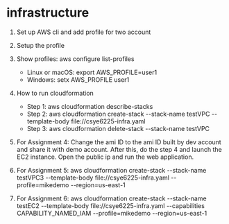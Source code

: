 # infrastructure

1. Set up AWS cli and add profile for two account
2. Setup the profile
3. Show profiles: aws configure list-profiles
    - Linux or macOS: export AWS_PROFILE=user1
    - Windows: setx AWS_PROFILE user1
4. How to run cloudformation
    - Step 1: aws cloudformation describe-stacks
    - Step 2: aws cloudformation create-stack --stack-name testVPC --template-body file://csye6225-infra.yaml
    - Step 3: aws cloudformation delete-stack --stack-name testVPC
5. For Assignment 4: Change the ami ID to the ami ID built by dev account and share it with demo account. After this, do the step 4 and launch the EC2 instance. Open the public ip and run the web application.

6. For Assignment 5: aws cloudformation create-stack --stack-name testVPC3 --template-body file://csye6225-infra.yaml --profile=mikedemo --region=us-east-1

7. For Assignment 6: aws cloudformation create-stack --stack-name testEC2 --template-body file://csye6225-infra.yaml --capabilities CAPABILITY_NAMED_IAM --profile=mikedemo --region=us-east-1
